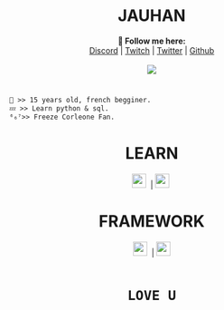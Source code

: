 <h1 align="center">JAUHAN</h1>

<p align="center">
  <b>🖤 Follow me here:</b><br>
  <a href="discord.gg/ZyX4rz9ctY">Discord</a> |
  <a href="https://www.twitch.tv/joauhangg">Twitch</a> |
  <a href="https://twitter.com/JauhanGG">Twitter</a> |
  <a href="https://github.com/Jauhan">Github</a>
  <br><br>
  <img src="https://images.wave.fr/images//freeze-corleone-baton-rouge-1.gif"
  <br><br>

#
   ```diff
🤍 >> 15 years old, french begginer.
💤 >> Learn python & sql.
⁶₆⁷>> Freeze Corleone Fan.
```
#
  
<h1 align="center">LEARN</h1>

<p align="center"> 
  <code><img height="25" src="https://upload.wikimedia.org/wikipedia/commons/thumb/c/c3/Python-logo-notext.svg/768px-Python-logo-notext.svg.png"></code>&nbsp; |
  <code><img height="25" src="https://icons.veryicon.com/png/o/application/designer-icon/sql-5.png"></code>&nbsp; 
</p>

<h1 align="center">FRAMEWORK</h1>

<p align="center"> 
  <code><img height="25" src="https://upload.wikimedia.org/wikipedia/commons/thumb/9/9a/Visual_Studio_Code_1.35_icon.svg/2048px-Visual_Studio_Code_1.35_icon.svg.png"></code>&nbsp; |
  <code><img height="25" src="https://www.sublimehq.com/images/sublime_text.png">
    
<h1 align="center">LOVE U</h1>

